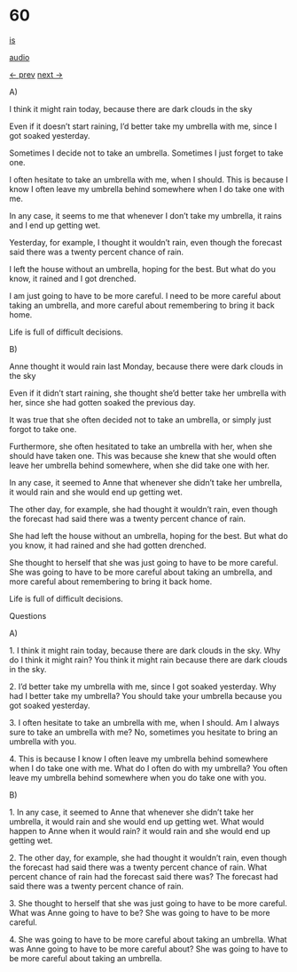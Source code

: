 # 60

[is](../is/story_60.md)

[audio](../audio/story_60.mp3)

[← prev](../en/story_59.md)
[next →](../en/story_01.md)

A\)

I think it might rain today, because there are dark clouds in the sky

Even if it doesn’t start raining, I’d better take my umbrella with me,
since I got soaked yesterday.

Sometimes I decide not to take an umbrella. Sometimes I just forget to
take one.

I often hesitate to take an umbrella with me, when I should. This is
because I know I often leave my umbrella behind somewhere when I do take
one with me.

In any case, it seems to me that whenever I don’t take my umbrella, it
rains and I end up getting wet.

Yesterday, for example, I thought it wouldn’t rain, even though the
forecast said there was a twenty percent chance of rain.

I left the house without an umbrella, hoping for the best. But what do
you know, it rained and I got drenched.

I am just going to have to be more careful. I need to be more careful
about taking an umbrella, and more careful about remembering to bring it
back home.

Life is full of difficult decisions.

B\)

Anne thought it would rain last Monday, because there were dark clouds
in the sky

Even if it didn’t start raining, she thought she’d better take her
umbrella with her, since she had gotten soaked the previous day.

It was true that she often decided not to take an umbrella, or simply
just forgot to take one.

Furthermore, she often hesitated to take an umbrella with her, when she
should have taken one. This was because she knew that she would often
leave her umbrella behind somewhere, when she did take one with her.

In any case, it seemed to Anne that whenever she didn’t take her
umbrella, it would rain and she would end up getting wet.

The other day, for example, she had thought it wouldn’t rain, even
though the forecast had said there was a twenty percent chance of rain.

She had left the house without an umbrella, hoping for the best. But
what do you know, it had rained and she had gotten drenched.

She thought to herself that she was just going to have to be more
careful. She was going to have to be more careful about taking an
umbrella, and more careful about remembering to bring it back home.

Life is full of difficult decisions.

Questions

A\)

1\. I think it might rain today, because there are dark clouds in the
sky. Why do I think it might rain? You think it might rain because there
are dark clouds in the sky.

2\. I’d better take my umbrella with me, since I got soaked yesterday.
Why had I better take my umbrella? You should take your umbrella because
you got soaked yesterday.

3\. I often hesitate to take an umbrella with me, when I should. Am I
always sure to take an umbrella with me? No, sometimes you hesitate to
bring an umbrella with you.

4\. This is because I know I often leave my umbrella behind somewhere
when I do take one with me. What do I often do with my umbrella? You
often leave my umbrella behind somewhere when you do take one with you.

B\)

1\. In any case, it seemed to Anne that whenever she didn’t take her
umbrella, it would rain and she would end up getting wet. What would
happen to Anne when it would rain? it would rain and she would end up
getting wet.

2\. The other day, for example, she had thought it wouldn’t rain, even
though the forecast had said there was a twenty percent chance of rain.
What percent chance of rain had the forecast said there was? The
forecast had said there was a twenty percent chance of rain.

3\. She thought to herself that she was just going to have to be more
careful. What was Anne going to have to be? She was going to have to be
more careful.

4\. She was going to have to be more careful about taking an umbrella.
What was Anne going to have to be more careful about? She was going to
have to be more careful about taking an umbrella.